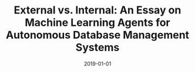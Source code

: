 ---
title: "External vs. Internal: An Essay on Machine Learning Agents for Autonomous Database Management Systems"
collection: publications
permalink: /publication/2019-01-01-pavlo19-ieee
date: 2019-01-01
authors: 'Andrew Pavlo, Matthew Butrovich, Ananya Joshi, Lin Ma, Prashanth Menon, Dana Van Aken, Lisa Lee, Ruslan Salakhutdinov'
venue: 'IEEE Data Engineering Bulletin'
paperurl: 'http://danavanaken.com/files/pavlo19-ieee.pdf'
citation: 'Andrew Pavlo, Matthew Butrovich, Ananya Joshi, Lin Ma, Prashanth Menon, Dana Van Aken, Lisa Lee, Ruslan Salakhutdinov. <i>IEEE Data Engineering Bulletin</i>, 2019.'
---